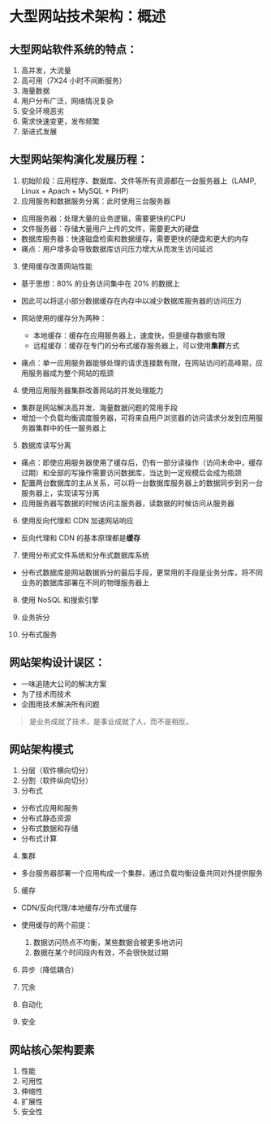 # 大型网站技术架构：概述

## 大型网站软件系统的特点：

1. 高并发，大流量
2. 高可用（7X24 小时不间断服务）
3. 海量数据
4. 用户分布广泛，网络情况复杂
5. 安全环境恶劣
6. 需求快速变更，发布频繁
7. 渐进式发展

## 大型网站架构演化发展历程：

1. 初始阶段：应用程序、数据库、文件等所有资源都在一台服务器上（LAMP, Linux + Apach + MySQL + PHP）
2. 应用服务和数据服务分离：此时使用三台服务器

  - 应用服务器：处理大量的业务逻辑，需要更快的CPU
  - 文件服务器：存储大量用户上传的文件，需要更大的硬盘
  - 数据库服务器：快速磁盘检索和数据缓存，需要更快的硬盘和更大的内存
  - 痛点：用户增多会导致数据库访问压力增大从而发生访问延迟

3. 使用缓存改善网站性能

  - 基于思想：80% 的业务访问集中在 20% 的数据上
  - 因此可以将这小部分数据缓存在内存中以减少数据库服务器的访问压力
  - 网站使用的缓存分为两种：

    - 本地缓存：缓存在应用服务器上，速度快，但是缓存数据有限
    - 远程缓存：缓存在专门的分布式缓存服务器上，可以使用**集群**方式

  - 痛点：单一应用服务器能够处理的请求连接数有限，在网站访问的高峰期，应用服务器成为整个网站的瓶颈

4. 使用应用服务器集群改善网站的并发处理能力

  - 集群是网站解决高并发、海量数据问题的常用手段
  - 增加一个负载均衡调度服务器，可将来自用户浏览器的访问请求分发到应用服务器集群中的任一服务器上

5. 数据库读写分离

  - 痛点：即使应用服务器使用了缓存后，仍有一部分读操作（访问未命中，缓存过期）和全部的写操作需要访问数据库，当达到一定规模后会成为瓶颈
  - 配置两台数据库的主从关系，可以将一台数据库服务器上的数据同步到另一台服务器上，实现读写分离
  - 应用服务器写数据的时候访问主服务器，读数据的时候访问从服务器

6. 使用反向代理和 CDN 加速网站响应

  - 反向代理和 CDN 的基本原理都是**缓存**

7. 使用分布式文件系统和分布式数据库系统

  - 分布式数据库是网站数据拆分的最后手段，更常用的手段是业务分库，将不同业务的数据库部署在不同的物理服务器上

8. 使用 NoSQL 和搜索引擎

9. 业务拆分

10. 分布式服务

## 网站架构设计误区：

- 一味追随大公司的解决方案
- 为了技术而技术
- 企图用技术解决所有问题

> 是业务成就了技术，是事业成就了人，而不是相反。

## 网站架构模式

1. 分层（软件横向切分）
2. 分割（软件纵向切分）
3. 分布式

  - 分布式应用和服务
  - 分布式静态资源
  - 分布式数据和存储
  - 分布式计算

4. 集群

  - 多台服务器部署一个应用构成一个集群，通过负载均衡设备共同对外提供服务

5. 缓存

  - CDN/反向代理/本地缓存/分布式缓存
  - 使用缓存的两个前提：

    1. 数据访问热点不均衡，某些数据会被更多地访问
    2. 数据在某个时间段内有效，不会很快就过期

6. 异步（降低耦合）

7. 冗余
8. 自动化
9. 安全

## 网站核心架构要素

1. 性能
2. 可用性
3. 伸缩性
4. 扩展性
5. 安全性
